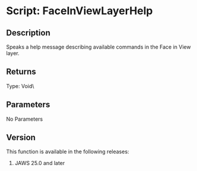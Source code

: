 # Script: FaceInViewLayerHelp

## Description

Speaks a help message describing available commands in the Face in View
layer.

## Returns

Type: Void\

## Parameters

No Parameters

## Version

This function is available in the following releases:

1.  JAWS 25.0 and later
